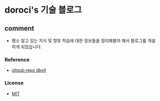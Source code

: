 doroci's 기술 블로그
=====  

## comment
* 평소 알고 있는 지식 및 향후 학습에 대한 정보들을 정리해볼까 해서 블로그를 개설하게 되었습니다.

### Reference
* [gitgub repo dbyll](https://github.com/dbtek/dbyll/)

### License
- [MIT](http://opensource.org/licenses/MIT)
